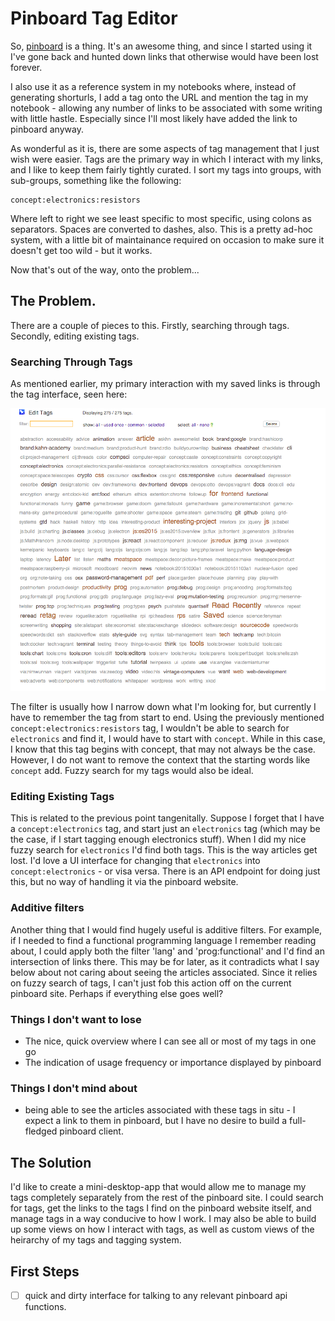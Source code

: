 # Pinboard Tag Editor

So, [pinboard](https://pinboard.in) is a thing. It's an awesome thing, and since
I started using it I've gone back and hunted down links that otherwise would
have been lost forever.

I also use it as a reference system in my notebooks where,
instead of generating shorturls, I add a tag onto the URL and mention the tag in
my notebook - allowing any number of links to be associated with some writing
with little hastle. Especially since I'll most likely have added the link to
pinboard anyway.

As wonderful as it is, there are some aspects of tag management that I just wish
were easier. Tags are the primary way in which I interact with my links, and I
like to keep them fairly tightly curated. I sort my tags into groups, with
sub-groups, something like the following:

```
concept:electronics:resistors
```

Where left to right we see least specific to most specific, using colons as
separators. Spaces are converted to dashes, also. This is a pretty ad-hoc
system, with a little bit of maintainance required on occasion to make sure it
doesn't get too wild - but it works.

Now that's out of the way, onto the problem...

## The Problem.

There are a couple of pieces to this. Firstly, searching through tags. Secondly,
editing existing tags.

### Searching Through Tags

As mentioned earlier, my primary interaction with my saved links is through the
tag interface, seen here:

![Tag Interface](./docs/images/tag-interface.png)

The filter is usually how I narrow down what I'm looking for, but currently I
have to remember the tag from start to end. Using the previously mentioned
`concept:electronics:resistors` tag, I wouldn't be able to search for
`electronics` and find it, I would have to start  with `concept`. While in this
case, I know that this tag begins with concept, that may not always be the case.
However, I do not want to remove the context that the starting words like
`concept` add. Fuzzy search for my tags would also be ideal.

### Editing Existing Tags

This is related to the previous point tangenitally. Suppose I forget that I have
a `concept:electronics` tag, and start just an `electronics` tag (which may be
the case, if I start tagging enough electronics stuff). When I did my nice fuzzy
search for `electronics` I'd find both tags. This is the way articles get lost.
I'd love a UI interface for changing that `electronics` into
`concept:electronics` - or visa versa. There is an API endpoint for doing just
this, but no way of handling it via the pinboard website.

### Additive filters

Another thing that I would find hugely useful is additive filters. For example,
if I needed to find a functional programming language I remember reading about,
I could apply both the filter 'lang' and 'prog:functional' and I'd find an
intersection of links there. This may be for later, as it contradicts what I say
below about not caring about seeing the articles associated. Since it relies on
fuzzy search of tags, I can't just fob this action off on the current pinboard
site. Perhaps if everything else goes well?


### Things I don't want to lose

* The nice, quick overview where I can see all or most of my tags in one go
* The indication of usage frequency or importance displayed by pinboard

### Things I don't mind about

* being able to see the articles associated with these tags in situ - I expect a
  link to them in pinboard, but I have no desire to build a full-fledged
  pinboard client.


## The Solution

I'd like to create a mini-desktop-app that would allow me to manage my tags
completely separately from the rest of the pinboard site. I could search for
tags, get the links to the tags I find on the pinboard website itself, and
manage tags in a way conducive to how I work. I may also be able to build up
some views on how I interact with tags, as well as custom views of the heirarchy
of my tags and tagging system.

## First Steps

* [ ] quick and dirty interface for talking to any relevant pinboard api
  functions.
